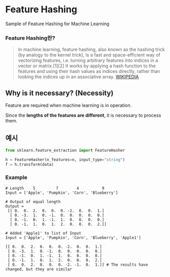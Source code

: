# Feature Hashing

Sample of Feature Hashing for Machine Learning

### Feature Hashing란?
>In machine learning, feature hashing, also known as the hashing trick (by analogy to the kernel trick), is a fast and space-efficient way of vectorizing features, i.e. turning arbitrary features into indices in a vector or matrix.[1][2] It works by applying a hash function to the features and using their hash values as indices directly, rather than looking the indices up in an associative array. 
[WIKIPEDIA](https://en.wikipedia.org/wiki/Feature_hashing)


## Why is it necessary? (Necessity)

Feature are required when machine learning is in operation. 

Since the **lengths of the features are different**, it is necessary to process them.

## 예시

```python
from sklearn.feature_extraction import FeatureHasher

h = FeatureHasher(n_features=n, input_type="string")
f = h.transform(data)
```

### Example

```
# Length    5         7        4          9
Input = ['Apple', 'Pumpkin', 'Corn', 'Blueberry']
```
  
```
# Output of equal length
Output = 
 [[ 0.  0.  2.  0.  0.  0. -2.  0.  0.  1.]
  [ 0. -3.  1.  0. -1.  0.  0.  0.  0.  0.]
  [ 0. -1.  0.  1. -1.  1.  0.  0.  0.  0.]
  [ 0. -1.  1.  0.  1.  2.  0.  0.  0.  2.]]
```

```
# Added 'Apple1' to list of Input
Input = ['Apple', 'Pumpkin', 'Corn', 'Blueberry', 'Apple1']
```

```
[[ 0.  0.  2.  0.  0.  0. -2.  0.  0.  1.]
 [ 0. -3.  1.  0. -1.  0.  0.  0.  0.  0.]
 [ 0. -1.  0.  1. -1.  1.  0.  0.  0.  0.]
 [ 0. -1.  1.  0.  1.  2.  0.  0.  0.  2.]
 [ 0.  0.  2.  0.  0.  0. -2. -1.  0.  1.]] # The results have changed, but they are similar
```
